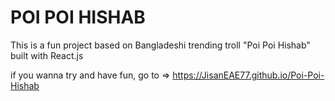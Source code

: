 # POI POI HISHAB 

This is a fun project based on Bangladeshi trending troll "Poi Poi Hishab" built with React.js

if you wanna try and have fun,
go to => https://JisanEAE77.github.io/Poi-Poi-Hishab
